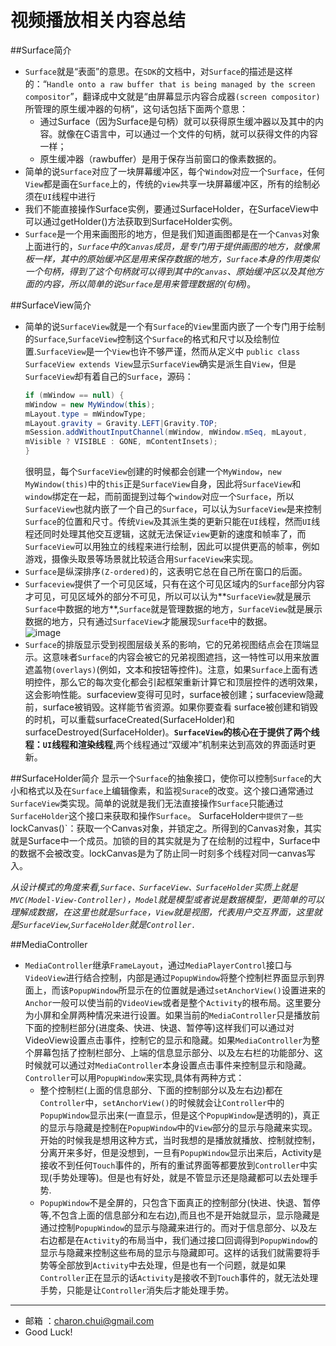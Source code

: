﻿视频播放相关内容总结
===

##Surface简介
- `Surface`就是“表面”的意思。在`SDK`的文档中，对`Surface`的描述是这样的：“`Handle onto a raw buffer that is being managed by the screen compositor`”，翻译成中文就是“由屏幕显示内容合成器`(screen compositor)`所管理的原生缓冲器的句柄”，这句话包括下面两个意思：
    - 通过Surface（因为Surface是句柄）就可以获得原生缓冲器以及其中的内容。就像在C语言中，可以通过一个文件的句柄，就可以获得文件的内容一样；
    - 原生缓冲器（rawbuffer）是用于保存当前窗口的像素数据的。
- 简单的说`Surface`对应了一块屏幕缓冲区，每个`Window`对应一个`Surface`，任何`View`都是画在`Surface`上的，传统的`view`共享一块屏幕缓冲区，所有的绘制必须在`UI`线程中进行
- 我们不能直接操作Surface实例，要通过SurfaceHolder，在SurfaceView中可以通过getHolder()方法获取到SurfaceHolder实例。
- `Surface`是一个用来画图形的地方，但是我们知道画图都是在一个`Canvas`对象上面进行的，*`Surface`中的`Canvas`成员，是专门用于提供画图的地方，就像黑板一样，其中的原始缓冲区是用来保存数据的地方，`Surface`本身的作用类似一个句柄，得到了这个句柄就可以得到其中的`Canvas`、原始缓冲区以及其他方面的内容，所以简单的说`Surface`是用来管理数据的(句柄)*。


##SurfaceView简介      
- 简单的说`SurfaceView`就是一个有`Surface`的`View`里面内嵌了一个专门用于绘制的`Surface`,`SurfaceView`控制这个`Surface`的格式和尺寸以及绘制位置.`SurfaceView`是一个`View`也许不够严谨，然而从定义中 `public class SurfaceView extends View`显示`SurfaceView`确实是派生自`View`，但是`SurfaceView`却有着自己的`Surface`，源码：
    ```java
    if (mWindow == null) {  
    mWindow = new MyWindow(this);  
    mLayout.type = mWindowType;  
    mLayout.gravity = Gravity.LEFT|Gravity.TOP;  
	mSession.addWithoutInputChannel(mWindow, mWindow.mSeq, mLayout,  
	mVisible ? VISIBLE : GONE, mContentInsets);  
    }  
    ```
    很明显，每个`SurfaceView`创建的时候都会创建一个`MyWindow`，`new MyWindow(this)`中的`this`正是`SurfaceView`自身，因此将`SurfaceView`和`window`绑定在一起，而前面提到过每个`window`对应一个`Surface`，所以`SurfaceView`也就内嵌了一个自己的`Surface`，可以认为`SurfaceView`是来控制`Surface`的位置和尺寸。传统`View`及其派生类的更新只能在`UI`线程，然而`UI`线程还同时处理其他交互逻辑，这就无法保证`view`更新的速度和帧率了，而`SurfaceView`可以用独立的线程来进行绘制，因此可以提供更高的帧率，例如游戏，摄像头取景等场景就比较适合用`SurfaceView`来实现。
- `Surface`是纵深排序`(Z-ordered)`的，这表明它总在自己所在窗口的后面。
- `Surfaceview`提供了一个可见区域，只有在这个可见区域内的`Surface`部分内容才可见，可见区域外的部分不可见，所以可以认为**`SurfaceView`就是展示`Surface`中数据的地方**,`Surface`就是管理数据的地方，`SurfaceView`就是展示数据的地方，只有通过`SurfaceView`才能展现`Surface`中的数据。           
	![image](https://github.com/CharonChui/Pictures/master/SurfaceView.png?raw=true)   
- `Surface`的排版显示受到视图层级关系的影响，它的兄弟视图结点会在顶端显示。这意味者`Surface`的内容会被它的兄弟视图遮挡，这一特性可以用来放置遮盖物`(overlays)`(例如，文本和按钮等控件)。注意，如果`Surface`上面有透明控件，那么它的每次变化都会引起框架重新计算它和顶层控件的透明效果，这会影响性能。surfaceview变得可见时，surface被创建；surfaceview隐藏前，surface被销毁。这样能节省资源。如果你要查看 surface被创建和销毁的时机，可以重载surfaceCreated(SurfaceHolder)和 surfaceDestroyed(SurfaceHolder)。**`SurfaceView`的核心在于提供了两个线程：`UI`线程和渲染线程**,两个线程通过“双缓冲”机制来达到高效的界面适时更新。

##SurfaceHolder简介
显示一个`Surface`的抽象接口，使你可以控制`Surface`的大小和格式以及在`Surface`上编辑像素，和监视`Surace`的改变。这个接口通常通过`SurfaceView`类实现。简单的说就是我们无法直接操作`Surface`只能通过`SurfaceHolder`这个接口来获取和操作`Surface`。
SurfaceHolder`中提供了一些`lockCanvas()`：获取一个Canvas对象，并锁定之。所得到的Canvas对象，其实就是Surface中一个成员。加锁的目的其实就是为了在绘制的过程中，Surface中的数据不会被改变。lockCanvas是为了防止同一时刻多个线程对同一canvas写入。


*从设计模式的角度来看,`Surface、SurfaceView、SurfaceHolder`实质上就是`MVC(Model-View-Controller)`，`Model`就是模型或者说是数据模型，更简单的可以理解成数据，在这里也就是`Surface`，`View`就是视图，代表用户交互界面，这里就是`SurfaceView`,`SurfaceHolder`就是`Controller.`*


##MediaController
- `MediaController`继承`FrameLayout`，通过`MediaPlayerControl`接口与`VideoView`进行结合控制，内部是通过`PopupWindow`将整个控制栏界面显示到界面上，而该`PopupWindow`所显示在的位置就是通过`setAnchorView()`设置进来的`Anchor`一般可以使当前的`VideoView`或者是整个`Activity`的根布局。这里要分为小屏和全屏两种情况来进行设置。如果当前的`MediaController`只是播放前下面的控制栏部分(进度条、快进、快退、暂停等)这样我们可以通过对VideoView设置点击事件，控制它的显示和隐藏。如果`MediaController`为整个屏幕包括了控制栏部分、上端的信息显示部分、以及左右栏的功能部分、这时候就可以通过对`MediaController`本身设置点击事件来控制显示和隐藏。       
`Controller`可以用`PopupWindow`来实现,具体有两种方式：    
    - 整个控制栏(上面的信息部分、下面的控制部分以及左右边)都在`Controller`中，`setAnchorView()`的时候就会让`Controller`中的`PopupWindow`显示出来(一直显示，但是这个`PopupWindow`是透明的)，真正的显示与隐藏是控制在`PopupWindow`中的`View`部分的显示与隐藏来实现。开始的时候我是想用这种方式，当时我想的是播放就播放、控制就控制，分离开来多好，但是没想到，一旦有`PopupWindow`显示出来后，Activity是接收不到任何`Touch`事件的，所有的重试界面等都要放到`Controller`中实现(手势处理等)。但是也有好处，就是不管显示还是隐藏都可以去处理手势.
	- `PopupWindow`不是全屏的，只包含下面真正的控制部分(快进、快退、暂停等,不包含上面的信息部分和左右边),而且也不是开始就显示，显示隐藏是通过控制`PopupWindow`的显示与隐藏来进行的。而对于信息部分、以及左右边都是在`Activity`的布局当中，我们通过接口回调得到`PopupWindow`的显示与隐藏来控制这些布局的显示与隐藏即可。这样的话我们就需要将手势等全部放到`Activity`中去处理，但是也有一个问题，就是如果`Controller`正在显示的话`Activity`是接收不到`Touch`事件的，就无法处理手势，只能是让`Controller`消失后才能处理手势。




---

- 邮箱 ：charon.chui@gmail.com  
- Good Luck! 